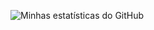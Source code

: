 ![Minhas estatísticas do GitHub](https://github-readme-stats.vercel.app/api?username=onlyzwei&show_icons=true&theme=transparent)
